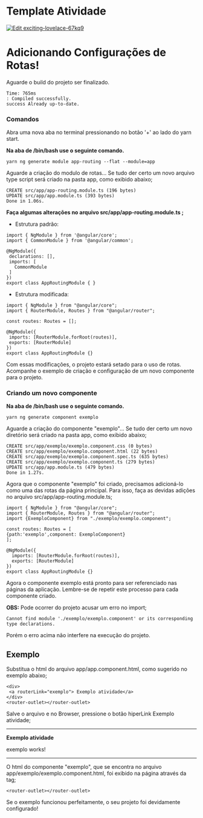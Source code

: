 # Template Atividade

[![Edit exciting-lovelace-67kq9](https://codesandbox.io/static/img/play-codesandbox.svg)](https://codesandbox.io/s/exciting-lovelace-67kq9?fontsize=14&hidenavigation=1&theme=dark)

# Adicionando Configurações de Rotas!

Aguarde o build do projeto ser finalizado.

```terminal
Time: 765ms
: Compiled successfully.
success Already up-to-date.
```

### Comandos

Abra uma nova aba no terminal pressionando no botão '+' ao lado do yarn start.

**Na aba de /bin/bash use o seguinte comando.**

```/bin/bash
yarn ng generate module app-routing --flat --module=app
```

Aguarde a criação do modulo de rotas...
Se tudo der certo um novo arquivo type script será criado na pasta app, como exibido abaixo;

```/bin/bash
CREATE src/app/app-routing.module.ts (196 bytes)
UPDATE src/app/app.module.ts (393 bytes)
Done in 1.06s.
```

**Faça algumas alterações no arquivo src/app/app-routing.module.ts ;**

- Estrutura padrão:

```code
import { NgModule } from '@angular/core';
import { CommonModule } from '@angular/common';

@NgModule({
 declarations: [],
 imports: [
   CommonModule
 ]
})
export class AppRoutingModule { }
```

- Estrutura modificada:

```code
import { NgModule } from "@angular/core";
import { RouterModule, Routes } from "@angular/router";

const routes: Routes = [];

@NgModule({
 imports: [RouterModule.forRoot(routes)],
 exports: [RouterModule]
})
export class AppRoutingModule {}
```

Com essas modificações, o projeto estará setado para o uso de rotas.
Acompanhe o exemplo de criação e configuração de um novo componente para o projeto.

### Criando um novo componente

**Na aba de /bin/bash use o seguinte comando.**

```/bin/bash
yarn ng generate component exemplo
```

Aguarde a criação do componente "exemplo"...
Se tudo der certo um novo diretório será criado na pasta app, como exibido abaixo;

```/bin/bash
CREATE src/app/exemplo/exemplo.component.css (0 bytes)
CREATE src/app/exemplo/exemplo.component.html (22 bytes)
CREATE src/app/exemplo/exemplo.component.spec.ts (635 bytes)
CREATE src/app/exemplo/exemplo.component.ts (279 bytes)
UPDATE src/app/app.module.ts (479 bytes)
Done in 1.27s.
```

Agora que o componente "exemplo" foi criado, precisamos adicioná-lo como uma das rotas da página principal.
Para isso, faça as devidas adições no arquivo src/app/app-routing.module.ts;

```code
import { NgModule } from "@angular/core";
import { RouterModule, Routes } from "@angular/router";
import {ExemploComponent} from "./exemplo/exemplo.component";

const routes: Routes = [
{path:'exemplo',component: ExemploComponent}
];

@NgModule({
  imports: [RouterModule.forRoot(routes)],
  exports: [RouterModule]
})
export class AppRoutingModule {}
```

Agora o componente exemplo está pronto para ser referenciado nas páginas da aplicação.
Lembre-se de repetir este processo para cada componente criado.

**OBS:** Pode ocorrer do projeto acusar um erro no import;

```
Cannot find module './exemplo/exemplo.component' or its corresponding type declarations.
```

Porém o erro acima não interfere na execução do projeto.

## Exemplo

Substitua o html do arquivo app/app.component.html, como sugerido no exemplo abaixo;

```code html
<div>
 <a routerLink="exemplo"> Exemplo atividade</a>
</div>
<router-outlet></router-outlet>
```

Salve o arquivo e no Browser, pressione o botão hiperLink Exemplo atividade;

---

**Exemplo atividade**

exemplo works!

---

O html do componente "exemplo", que se encontra no arquivo app/exemplo/exemplo.component.html, foi exibido na página através da tag; 
```
<router-outlet></router-outlet>
```

Se o exemplo funcionou perfeitamente, o seu projeto foi devidamente configurado!
